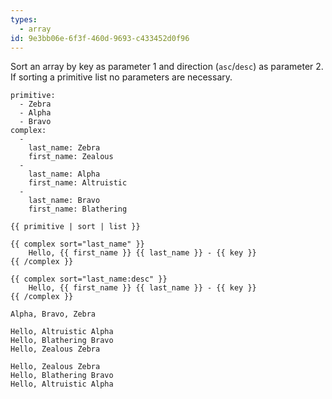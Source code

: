 ```yaml
---
types:
  - array
id: 9e3bb06e-6f3f-460d-9693-c433452d0f96
---
```

Sort an array by key as parameter 1 and direction (`asc`/`desc`) as parameter 2. If sorting a primitive list no parameters are necessary.

```.language-yaml
primitive:
  - Zebra
  - Alpha
  - Bravo
complex:
  -
    last_name: Zebra
    first_name: Zealous
  -
    last_name: Alpha
    first_name: Altruistic
  -
    last_name: Bravo
    first_name: Blathering
```

```
{{ primitive | sort | list }}

{{ complex sort="last_name" }}
    Hello, {{ first_name }} {{ last_name }} - {{ key }}
{{ /complex }}

{{ complex sort="last_name:desc" }}
    Hello, {{ first_name }} {{ last_name }} - {{ key }}
{{ /complex }}
```

```.language-output
Alpha, Bravo, Zebra

Hello, Altruistic Alpha
Hello, Blathering Bravo
Hello, Zealous Zebra

Hello, Zealous Zebra
Hello, Blathering Bravo
Hello, Altruistic Alpha
```
